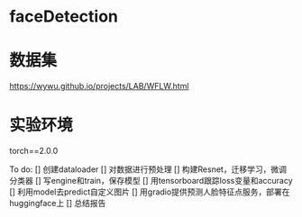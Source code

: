 # faceDetection
# 数据集
https://wywu.github.io/projects/LAB/WFLW.html

# 实验环境
torch==2.0.0

To do:
[] 创建dataloader
[] 对数据进行预处理
[] 构建Resnet，迁移学习，微调分类器
[] 写engine和train，保存模型
[] 用tensorboard跟踪loss变量和accuracy 
[] 利用model去predict自定义图片
[] 用gradio提供预测人脸特征点服务，部署在huggingface上
[] 总结报告